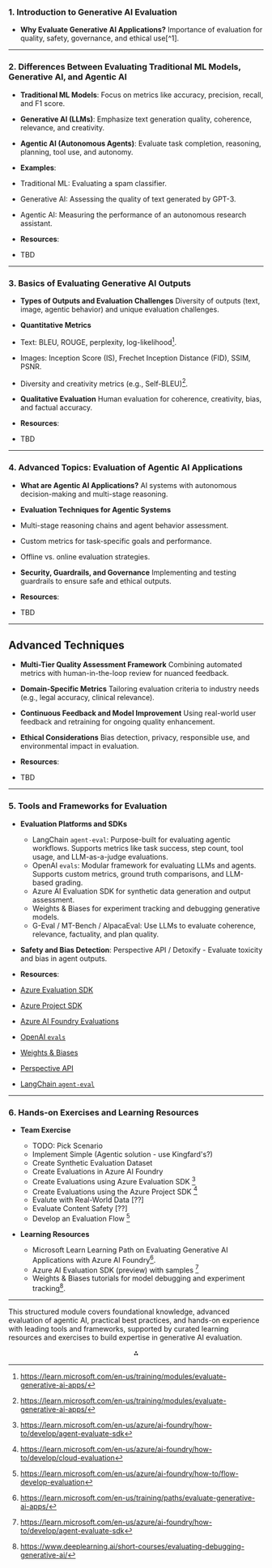 ### 1. Introduction to Generative AI Evaluation

- **Why Evaluate Generative AI Applications?**
Importance of evaluation for quality, safety, governance, and ethical use[^1].

---

### 2. Differences Between Evaluating Traditional ML Models, Generative AI, and Agentic AI

- **Traditional ML Models**: Focus on metrics like accuracy, precision, recall, and F1 score.
- **Generative AI (LLMs)**: Emphasize text generation quality, coherence, relevance, and creativity.
- **Agentic AI (Autonomous Agents)**: Evaluate task completion, reasoning, planning, tool use, and autonomy.

- **Examples**:
- Traditional ML: Evaluating a spam classifier.
- Generative AI: Assessing the quality of text generated by GPT-3.
- Agentic AI: Measuring the performance of an autonomous research assistant.

- **Resources**:
- TBD

---

### 3. Basics of Evaluating Generative AI Outputs

- **Types of Outputs and Evaluation Challenges**
Diversity of outputs (text, image, agentic behavior) and unique evaluation challenges.
- **Quantitative Metrics**
- Text: BLEU, ROUGE, perplexity, log-likelihood[^3].
- Images: Inception Score (IS), Frechet Inception Distance (FID), SSIM, PSNR.
- Diversity and creativity metrics (e.g., Self-BLEU)[^3].
- **Qualitative Evaluation**
Human evaluation for coherence, creativity, bias, and factual accuracy.

- **Resources**:
- TBD

---

### 4. Advanced Topics: Evaluation of Agentic AI Applications

- **What are Agentic AI Applications?**
AI systems with autonomous decision-making and multi-stage reasoning.
- **Evaluation Techniques for Agentic Systems**
- Multi-stage reasoning chains and agent behavior assessment.
- Custom metrics for task-specific goals and performance.
- Offline vs. online evaluation strategies.
- **Security, Guardrails, and Governance**
Implementing and testing guardrails to ensure safe and ethical outputs.

- **Resources**:
- TBD

---

## Advanced Techniques

- **Multi-Tier Quality Assessment Framework**
Combining automated metrics with human-in-the-loop review for nuanced feedback.
- **Domain-Specific Metrics**
Tailoring evaluation criteria to industry needs (e.g., legal accuracy, clinical relevance).
- **Continuous Feedback and Model Improvement**
Using real-world user feedback and retraining for ongoing quality enhancement.
- **Ethical Considerations**
Bias detection, privacy, responsible use, and environmental impact in evaluation.

- **Resources**:
- TBD

---

### 5. Tools and Frameworks for Evaluation

- **Evaluation Platforms and SDKs**
    - LangChain `agent-eval`: Purpose-built for evaluating agentic workflows. Supports metrics like task success, step count, tool usage, and LLM-as-a-judge evaluations.
    - OpenAI `evals`: Modular framework for evaluating LLMs and agents. Supports custom metrics, ground truth comparisons, and LLM-based grading.
    - Azure AI Evaluation SDK for synthetic data generation and output assessment.
    - Weights \& Biases for experiment tracking and debugging generative models.
    - G-Eval / MT-Bench / AlpacaEval: Use LLMs to evaluate coherence, relevance, factuality, and plan quality.

- **Safety and Bias Detection**: Perspective API / Detoxify - Evaluate toxicity and bias in agent outputs.

- **Resources**:
- [Azure Evaluation SDK](https://learn.microsoft.com/en-us/python/api/overview/azure/ai-evaluation-readme)
- [Azure Project SDK](https://learn.microsoft.com/en-us/python/api/overview/azure/ai-projects-readme)
- [Azure AI Foundry Evaluations](https://learn.microsoft.com/en-us/azure/ai-foundry/how-to/flow-develop-evaluation)
- [OpenAI `evals`](https://github.com/openai/evals)
- [Weights & Biases](https://wandb.ai/)
- [Perspective API](https://www.perspectiveapi.com/)
- [LangChain `agent-eval`](https://langchain.com/docs/evaluation)

---

### 6. Hands-on Exercises and Learning Resources

- **Team Exercise**
    - TODO: Pick Scenario
    - Implement Simple (Agentic solution - use Kingfard's?)
    - Create Synthetic Evaluation Dataset
    - Create Evaluations in Azure AI Foundry
    - Create Evaluations using Azure Evaluation SDK [^10]
    - Create Evaluations using the Azure Project SDK [^11]
    - Evalute with Real-World Data [??] 
    - Evaluate Content Safety [??]
    - Develop an Evaluation Flow [^12]

- **Learning Resources**

    - Microsoft Learn Learning Path on Evaluating Generative AI Applications with Azure AI Foundry[^9].
    - Azure AI Evaluation SDK (preview) with samples [^4]
    - Weights \& Biases tutorials for model debugging and experiment tracking[^2].

---

This structured module covers foundational knowledge, advanced evaluation of agentic AI, practical best practices, and hands-on experience with leading tools and frameworks, supported by curated learning resources and exercises to build expertise in generative AI evaluation.

<div style="text-align: center">⁂</div>

[^2]: https://www.deeplearning.ai/short-courses/evaluating-debugging-generative-ai/
[^3]: https://learn.microsoft.com/en-us/training/modules/evaluate-generative-ai-apps/
[^4]: https://learn.microsoft.com/en-us/azure/ai-foundry/how-to/develop/agent-evaluate-sdk
[^7]: https://www.dataforce.ai/blog/building-better-ai-best-practices-generative-ai-quality-rating
[^9]: https://learn.microsoft.com/en-us/training/paths/evaluate-generative-ai-apps/
[^10]: https://learn.microsoft.com/en-us/azure/ai-foundry/how-to/develop/agent-evaluate-sdk
[^11]: https://learn.microsoft.com/en-us/azure/ai-foundry/how-to/develop/cloud-evaluation
[^12]: https://learn.microsoft.com/en-us/azure/ai-foundry/how-to/flow-develop-evaluation